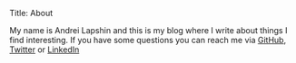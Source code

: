 Title: About

My name is Andrei Lapshin and this is my blog where I write about things I
find interesting. If you have some questions you can reach me via
[GitHub](https://github.com/alapshin), [Twitter](https://www.google.com) or
[LinkedIn](https://www.linkedin.com/in/andrei-lapshin-3023a6129/)

